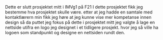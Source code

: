 Dette er slutt prosjektet mitt i IMVg1 på F21 
I dette prosjektet fikk jeg bestemme hva prosjektet skulle være. etter at jeg hadde en samtale med kontaktlærern min fikk jeg høre at jeg kunne vise mer kompetanse innen design
så da puttet jeg fokus på dette i prosjektet mitt
jeg valgte å lage en nettside utifra en logo jeg designet i et tidligere prosjekt. 
hvor jeg så ville ha logoen som standpunkt og designe en nettsiden rundt den.
